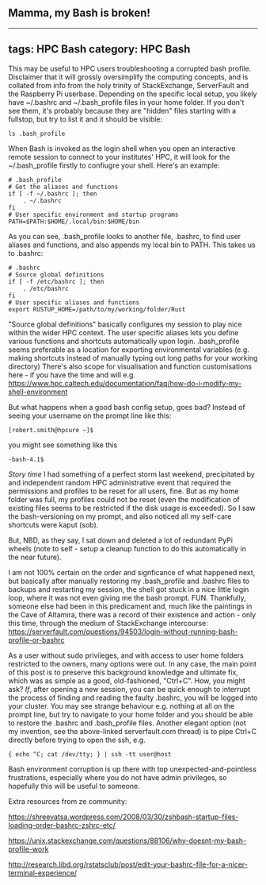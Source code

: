 ## Mamma, my Bash is broken!
---
tags: HPC Bash
category: HPC Bash
---
This may be useful to HPC users troubleshooting a corrupted bash profile. Disclaimer that it will grossly oversimplify the computing concepts, and is collated from info from the holy trinity of StackExchange, ServerFault and the Raspberry Pi userbase. 
Depending on the specific local setup, you likely have ~/.bashrc and ~/.bash_profile files in your home folder. If you don't see them, it's probably because they are "hidden" files starting with a fullstop, but try to list it and it should be visible: 
```tsql
ls .bash_profile
 ```
When Bash is invoked as the login shell when you open an interactive remote session to connect to your institutes' HPC, it will look for the ~/.bash_profile firstly to confiugre your shell. Here's an example:
```tsql
# .bash_profile
# Get the aliases and functions
if [ -f ~/.bashrc ]; then
    . ~/.bashrc
fi
# User specific environment and startup programs
PATH=$PATH:$HOME/.local/bin:$HOME/bin
 ```
As you can see, .bash_profile looks to another file, .bashrc, to find user aliases and functions, and also appends my local bin to PATH. This takes us to .bashrc:
```tsql
# .bashrc
# Source global definitions
if [ -f /etc/bashrc ]; then
    . /etc/bashrc
fi
# User specific aliases and functions
export RUSTUP_HOME=/path/to/my/working/folder/Rust
 ```
"Source global definitions" basically configures my session to play nice within the wider HPC context.
The user specific aliases lets you define various functions and shortcuts automatically upon login.
.bash_profile seems preferable as a location for exporting environmental variables (e.g. making shortcuts instead of manually typing out long paths for your working directory) 
There's also scope for visualisation and function customisations here - if you have the time and will e.g. https://www.hpc.caltech.edu/documentation/faq/how-do-i-modify-my-shell-environment

But what happens when a good bash config setup, goes bad? Instead of seeing your username on the prompt line like this:
```tsql
[robert.smith@hpcure ~]$
 ```
you might see something like this
```tsql
-bash-4.1$
 ```

*Story time* I had something of a perfect storm last weekend, precipitated by and independent random HPC administrative event that required the permissions and profiles to be reset for all users, fine. But as my home folder was full, my profiles could not be reset (even the modification of existing files seems to be restricted if the disk usage is exceeded). 
So I saw the bash-versioning on my prompt, and also noticed all my self-care shortcuts were kaput (sob).

But, NBD, as they say, I sat down and deleted a lot of redundant PyPi wheels (note to self - setup a cleanup function to do this automatically in the near future).

I am not 100% certain on the order and signficance of what happened next, but basically after manually restoring my .bash_profile and .bashrc files to backups and restarting my session, the shell got stuck in a nice little login loop, where it was not even giving me the bash prompt. FUN.
Thankfully, someone else had been in this predicament and, much like the paintings in the Cave of Altamira, there was a record of their existence and action - only this time, through the medium of StackExchange intercourse: https://serverfault.com/questions/94503/login-without-running-bash-profile-or-bashrc

As a user without sudo privileges, and with access to user home folders restricted to the owners, many options were out.
In any case, the main point of this post is to preserve this background knowledge and ultimate fix, which was as simple as a good, old-fashioned, "Ctrl+C".
How, you might ask? *If*, after opening a new session, you can be quick enough to interrupt the process of finding and reading the faulty .bashrc, you will be logged into your cluster.
You may see strange behaviour e.g. nothing at all on the prompt line, but try to navigate to your home folder and you should be able to restore the .bashrc and .bash_profile files.
Another elegant option (not my invention, see the above-linked serverfault.com thread) is to pipe Ctrl+C directly before trying to open the ssh, e.g.
```tsql
{ echo ^C; cat /dev/tty; } | ssh -tt user@host
 ```
Bash environment corruption is up there with top unexpected-and-pointless frustrations, especially where you do not have admin privileges, so hopefully this will be useful to someone.

Extra resources from ze community:

https://shreevatsa.wordpress.com/2008/03/30/zshbash-startup-files-loading-order-bashrc-zshrc-etc/

https://unix.stackexchange.com/questions/88106/why-doesnt-my-bash-profile-work

http://research.libd.org/rstatsclub/post/edit-your-bashrc-file-for-a-nicer-terminal-experience/

